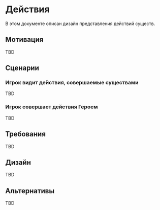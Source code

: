 # Действия

В этом документе описан дизайн представления действий существ.

## Мотивация

TBD

## Сценарии

### Игрок видит действия, совершаемые существами

TBD

### Игрок совершает действия Героем

TBD

## Требования

TBD

## Дизайн

TBD

## Альтернативы

TBD

